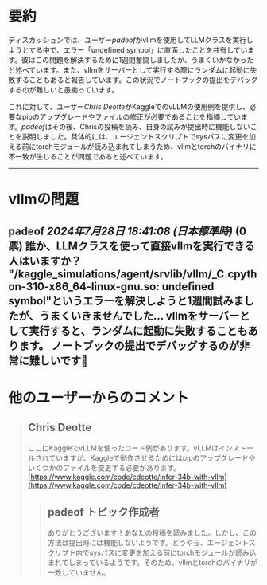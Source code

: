 # 要約 
ディスカッションでは、ユーザー*padeof*がvllmを使用してLLMクラスを実行しようとする中で、エラー「undefined symbol」に直面したことを共有しています。彼はこの問題を解決するために1週間奮闘しましたが、うまくいかなかったと述べています。また、vllmをサーバーとして実行する際にランダムに起動に失敗することもあると報告しています。この状況でノートブックの提出をデバッグするのが難しいと愚痴っています。

これに対して、ユーザー*Chris Deotte*がKaggleでのvLLMの使用例を提供し、必要なpipのアップグレードやファイルの修正が必要であることを指摘しています。*padeof*はその後、Chrisの投稿を読み、自身の試みが提出時に機能しないことを説明しました。具体的には、エージェントスクリプトでsysパスに変更を加える前にtorchモジュールが読み込まれてしまうため、vllmとtorchのバイナリに不一致が生じることが問題であると述べています。

---
# vllmの問題
**padeof** *2024年7月28日 18:41:08 (日本標準時)* (0票)
誰か、LLMクラスを使って直接vllmを実行できる人はいますか？
"/kaggle_simulations/agent/srvlib/vllm/_C.cpython-310-x86_64-linux-gnu.so: undefined symbol"というエラーを解決しようと1週間試みましたが、うまくいきませんでした…
vllmをサーバーとして実行すると、ランダムに起動に失敗することもあります。
ノートブックの提出でデバッグするのが非常に難しいです🤣
---
# 他のユーザーからのコメント
> ## Chris Deotte
> 
> ここにKaggleでvLLMを使ったコード例があります。vLLMはインストールされていますが、Kaggleで動作させるためにはpipのアップグレードやいくつかのファイルを変更する必要があります。[https://www.kaggle.com/code/cdeotte/infer-34b-with-vllm](https://www.kaggle.com/code/cdeotte/infer-34b-with-vllm)
> 
> 
> > ## padeof トピック作成者
> > 
> > ありがとうございます！あなたの投稿を読みました。しかし、この方法は提出時には機能しないようです。どうやら、エージェントスクリプト内でsysパスに変更を加える前にtorchモジュールが読み込まれてしまっているようです。そのため、vllmとtorchのバイナリが一致していません。 
> > 
> > 
> >
